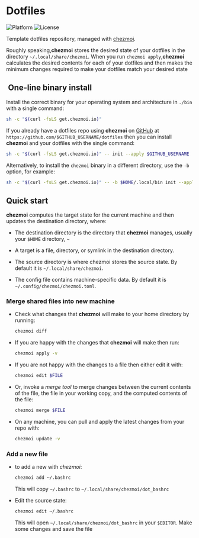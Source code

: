 # Dotfiles

![Platform](https://img.shields.io/badge/platform-macos%20%7C%20linux-blue)
![License](https://img.shields.io/badge/license-MIT-green)

Template dotfiles repository, managed with [chezmoi](https://chezmoi.io/).

Roughly speaking,**chezmoi** stores the desired state of your dotfiles in the directory
`~/.local/share/chezmoi`. When you run `chezmoi apply`,**chezmoi** calculates the
desired contents for each of your dotfiles and then makes the minimum changes required
to make your dotfiles match your desired state

##  One-line binary install

Install the correct binary for your operating system and architecture in `./bin` with a
single command:

```sh
sh -c "$(curl -fsLS get.chezmoi.io)"
```

If you already have a dotfiles repo using **chezmoi** on [GitHub](https://github.com) at
`https://github.com/$GITHUB_USERNAME/dotfiles` then you can install **chezmoi** and your
dotfiles with the single command:

```sh
sh -c "$(curl -fsLS get.chezmoi.io)" -- init --apply $GITHUB_USERNAME
```

Alternatively, to install the `chezmoi` binary in a different directory, use the `-b`
option, for example:

```sh
sh -c "$(curl -fsLS get.chezmoi.io)" -- -b $HOME/.local/bin init --apply $GITHUB_USERNAME
```

## Quick start

**chezmoi** computes the target state for the current machine and then updates the
destination directory, where:

* The destination directory is the directory that **chezmoi** manages, usually your
`$HOME` directory, `~`

* A target is a file, directory, or symlink in the destination directory.

* The source directory is where chezmoi stores the source state. By default it is
`~/.local/share/chezmoi`.

* The config file contains machine-specific data. By default it is
`~/.config/chezmoi/chezmoi.toml`.

### Merge shared files into new machine

* Check what changes that **chezmoi** will make to your home directory by running:

   ```sh
   chezmoi diff
   ```

* If you are happy with the changes that **chezmoi** will make then run:

   ```sh
   chezmoi apply -v
   ```

* If you are not happy with the changes to a file then either edit it with:

   ```sh
   chezmoi edit $FILE
   ```

* Or, invoke a *merge tool* to merge changes between the current contents of the file,
   the file in your working copy, and the computed contents of the file:

   ```sh
   chezmoi merge $FILE
   ```

* On any machine, you can pull and apply the latest changes from your repo with:

   ```sh
   chezmoi update -v
   ```

### Add a new file

* to add a new with *chezmoi*:

   ```sh
   chezmoi add ~/.bashrc
   ```

   This will copy `~/.bashrc` to `~/.local/share/chezmoi/dot_bashrc`

* Edit the source state:

   ```sh
   chezmoi edit ~/.bashrc
   ```

   This will open `~/.local/share/chezmoi/dot_bashrc` in your `$EDITOR`. Make some
   changes and save the file
